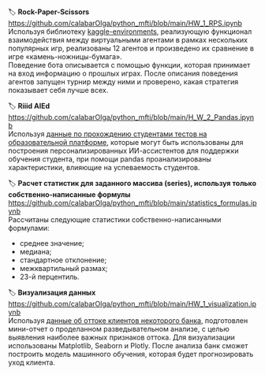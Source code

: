 🏷️ **Rock-Paper-Scissors**  
https://github.com/calabarOlga/python_mfti/blob/main/HW_1_RPS.ipynb  
Используя библиотеку [kaggle-environments](https://github.com/Kaggle/kaggle-environments), реализующую функционал взаимодействия между виртуальными агентами в рамках нескольких популярных игр, реализованы 12 агентов и произведено их сравнение в игре «камень-ножницы-бумага».  
Поведение бота описывается с помощью функции, которая принимает на вход информацию о прошлых играх. После описания поведения агентов запущен турнир между ними и проверено, какая стратегия показывает себя лучше всех.  

🏷️ **Riiid AIEd**  
https://github.com/calabarOlga/python_mfti/blob/main/H_W_2_Pandas.ipynb  
Используя [данные по прохождению студентами тестов на образовательной платформе](https://www.kaggle.com/competitions/riiid-test-answer-prediction/data), которые могут быть использованы для построения персонализированных ИИ-ассистентов для поддержки обучения студента, при помощи pandas проанализированы характеристики, влияющие на успеваемость студентов.  

🏷️ **Расчет статистик для заданного массива (series), используя только собственно-написанные формулы**  
https://github.com/calabarOlga/python_mfti/blob/main/statistics_formulas.ipynb  
Рассчитаны следующие статистики собственно-написанными формулами:
- среднее значение;
- медиана;
- стандартное отклонение;
- межквартильный размах;
- 23-й перцентиль.  

🏷️ **Визуализация данных**  
https://github.com/calabarOlga/python_mfti/blob/main/HW_1_visualization.ipynb  
Используя [данные об оттоке клиентов некоторого банка](https://www.kaggle.com/datasets/mathchi/churn-for-bank-customers), подготовлен мини-отчет о проделанном разведывательном анализе, с целью выявления наиболее важных признаков оттока. Для визуализации использованы Matplotlib, Seaborn и Plotly. После анализа банк сможет построить модель машинного обучения, которая будет прогнозировать уход клиента.
